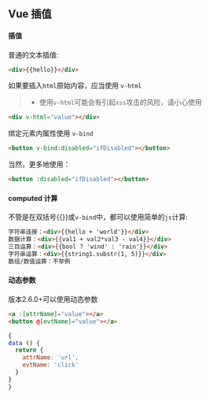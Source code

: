 ## Vue 插值 
 
#### 插值

普通的文本插值:
```html
<div>{{hello}}</div>
```

如果要插入`html`原始内容，应当使用 `v-html`
> * 使用`v-html`可能会有引起`xss`攻击的风险，请小心使用

```html
<div v-html="value"></div>
```

绑定元素内属性使用 `v-bind`

```html
<button v-bind:disabled="ifDisabled"></button>
```

当然，更多地使用：

```html
<button :disabled="ifDisabled"></button>
```

#### computed 计算

不管是在双括号{{}}或`v-bind`中，都可以使用简单的`js`计算:
```html
字符串连接：<div>{{hello + 'world'}}</div>
数据计算：<div>{{val1 + val2*val3 - val4}}</div>
三目运算：<div>{{bool ? 'wind' : 'rain'}}</div>
字符串运算：<div>{{string1.substr(1, 5)}}</div>
数组/数值运算：不举例
```


#### 动态参数

版本2.6.0+可以使用动态参数

```html
<a :[attrName]="value"></a>
<button @[evtName]="value"></a>
```

```javascript
{
data () {
  return {
    attrName: 'url',
    evtName: 'click'
  }
}
}
```

